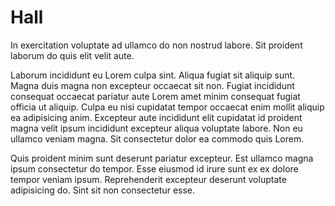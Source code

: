 # Hall

In exercitation voluptate ad ullamco do non nostrud labore. Sit proident laborum do quis elit velit aute.

Laborum incididunt eu Lorem culpa sint. Aliqua fugiat sit aliquip sunt. Magna duis magna non excepteur occaecat sit non. Fugiat incididunt consequat occaecat pariatur aute Lorem amet minim consequat fugiat officia ut aliquip. Culpa eu nisi cupidatat tempor occaecat enim mollit aliquip ea adipisicing anim. Excepteur aute incididunt elit cupidatat id proident magna velit ipsum incididunt excepteur aliqua voluptate labore. Non eu ullamco veniam magna. Sit consectetur dolor ea commodo quis Lorem.

Quis proident minim sunt deserunt pariatur excepteur. Est ullamco magna ipsum consectetur do tempor. Esse eiusmod id irure sunt ex ex dolore tempor veniam ipsum. Reprehenderit excepteur deserunt voluptate adipisicing do. Sint sit non consectetur esse.